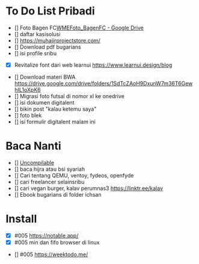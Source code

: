 # To Do List Pribadi

- [] Foto Bagen FC[WMEFoto_BagenFC - Google Drive](https://drive.google.com/drive/folders/18b1Lo-7wACvIhWJnDABbOzfkSi897Vb7)
- [] daftar kasisolusi
- [] https://muhajirprojectstore.com/
- [] Download pdf bugarians
- [] isi profile sribu
- [x] Revitalize font dari web learnui  https://www.learnui.design/blog
- [] Download materi BWA https://drive.google.com/drive/folders/1SdTcZAoH9DxunW7m36T6GewhIL1oXpK6
- [] Migrasi foto futsal di nomor xl ke onedrive
- [] isi dokumen digitalent
- [] bikin post "kalau ketemu saya"
- [] foto blek
- [] isi formulir digitalent malam ini

# Baca Nanti

- [] [Uncompilable](https://uncompilable.com/)
- [] baca hijra atau bsi syariah
- [] Cari tentang QEMU, ventoy, fydeos, openfyde
- [] cari freelancer selainsribu
- [] cari vegan burger, kalav perumnas3 https://linktr.ee/kalav
- [] Ebook bugarians di folder ichsan


# Install

- [x] #005 https://notable.app/ 
- [x] #005 min dan fifo browser di linux
- [] #005 https://weektodo.me/